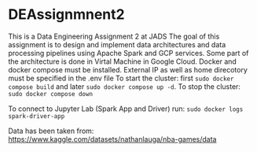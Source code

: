 # DEAssignmnent2
This is a Data Engineering Assignment 2 at JADS
The goal of this assignment is to design and implement data architectures and data processing pipelines using Apache Spark and GCP services.
Some part of the architecture is done in Virtal Machine in Google Cloud. 
Docker and docker compose must be installed. 
External IP as well as home direcotory must be specified in the .env file
To start the cluster:
first `sudo docker compose build` and later `sudo docker compose up -d`. 
To stop the cluster:
`sudo docker compose down`

To connect to Jupyter Lab (Spark App and Driver) run: `sudo docker logs spark-driver-app`



Data has been taken from: 
https://www.kaggle.com/datasets/nathanlauga/nba-games/data
